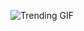 
<!-- GIF_SECTION -->
![Trending GIF](https://media4.giphy.com/media/v1.Y2lkPThiYjIxNzcydGprcmwzYXUyaWdtd251a21ncHFmYzhtcjVteTJ6eW14dTMwZzVzZyZlcD12MV9naWZzX3NlYXJjaCZjdD1n/6Wnvo39hEt48TNQmWf/giphy.gif)
<!-- END_GIF_SECTION -->
